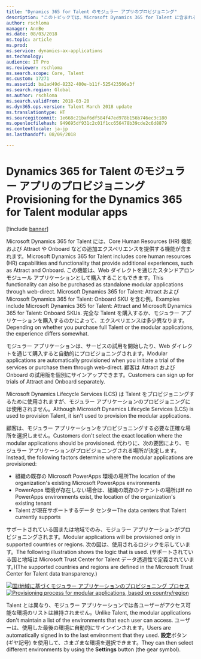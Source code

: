 ```yaml
---
title: "Dynamics 365 for Talent のモジュラー アプリのプロビジョニング"
description: "このトピックでは、Microsoft Dynamics 365 for Talent に含まれる Core Human Resources (HR) 機能を提供するために購入できるスタンドアロンのモジュラー アプリケーションをプロビジョニングする方法について説明します。 この機能は、Attract および Onboard などの追加エクスペリエンスを提供します。"
author: rschloma
manager: AnnBe
ms.date: 08/03/2018
ms.topic: article
ms.prod: 
ms.service: dynamics-ax-applications
ms.technology: 
audience: IT Pro
ms.reviewer: rschloma
ms.search.scope: Core, Talent
ms.custom: 17271
ms.assetid: ba1ad49d-8232-400e-b11f-525423506a3f
ms.search.region: Global
ms.author: rschloma
ms.search.validFrom: 2018-03-20
ms.dyn365.ops.version: Talent March 2018 update
ms.translationtype: HT
ms.sourcegitcommit: 1e668c21baf6df584f47ed978b156b746ec3c180
ms.openlocfilehash: 949695df931c2c01f1cc656478b39cde2c6d8879
ms.contentlocale: ja-jp
ms.lasthandoff: 08/09/2018

---
```

# <a name="provisioning-for-the-dynamics-365-for-talent-modular-apps"></a><span data-ttu-id="f7dcd-104">Dynamics 365 for Talent のモジュラー アプリのプロビジョニング</span><span class="sxs-lookup"><span data-stu-id="f7dcd-104">Provisioning for the Dynamics 365 for Talent modular apps</span></span>

[!include [banner](includes/banner.md)]

<span data-ttu-id="f7dcd-105">Microsoft Dynamics 365 for Talent には、Core Human Resources (HR) 機能および Attract や Onboard などの追加エクスペリエンスを提供する機能が含まれます。</span><span class="sxs-lookup"><span data-stu-id="f7dcd-105">Microsoft Dynamics 365 for Talent includes core human resources (HR) capabilities and functionality that provide additional experiences, such as Attract and Onboard.</span></span> <span data-ttu-id="f7dcd-106">この機能は、Web ダイレクトを通じたスタンドアロン モジュール アプリケーションとして購入することもできます。</span><span class="sxs-lookup"><span data-stu-id="f7dcd-106">This functionality can also be purchased as standalone modular applications through web-direct.</span></span> <span data-ttu-id="f7dcd-107">Microsoft Dynamics 365 for Talent: Attract および Microsoft Dynamics 365 for Talent: Onboard SKU を含む例。</span><span class="sxs-lookup"><span data-stu-id="f7dcd-107">Examples include Microsoft Dynamics 365 for Talent: Attract and Microsoft Dynamics 365 for Talent: Onboard SKUs.</span></span> <span data-ttu-id="f7dcd-108">完全な Talent を購入するか、モジュラー アプリケーションを購入するのかによって、エクスペリエンスは多少異なります。</span><span class="sxs-lookup"><span data-stu-id="f7dcd-108">Depending on whether you purchase full Talent or the modular applications, the experience differs somewhat.</span></span>

<span data-ttu-id="f7dcd-109">モジュラー アプリケーションは、サービスの試用を開始したり、Web ダイレクトを通じて購入すると自動的にプロビジョニングされます。</span><span class="sxs-lookup"><span data-stu-id="f7dcd-109">Modular applications are automatically provisioned when you initiate a trial of the services or purchase them through web-direct.</span></span> <span data-ttu-id="f7dcd-110">顧客は Attract および Onboard の試用版を個別にサインアップできます。</span><span class="sxs-lookup"><span data-stu-id="f7dcd-110">Customers can sign up for trials of Attract and Onboard separately.</span></span>

<span data-ttu-id="f7dcd-111">Microsoft Dynamics Lifecycle Services (LCS) は Talent をプロビジョニングするために使用されますが、モジュラー アプリケーションのプロビジョニングには使用されません。</span><span class="sxs-lookup"><span data-stu-id="f7dcd-111">Although Microsoft Dynamics Lifecycle Services (LCS) is used to provision Talent, it isn't used to provision the modular applications.</span></span>

<span data-ttu-id="f7dcd-112">顧客は、モジュラー アプリケーションをプロビジョニングする必要な正確な場所を選択しません。</span><span class="sxs-lookup"><span data-stu-id="f7dcd-112">Customers don't select the exact location where the modular applications should be provisioned.</span></span> <span data-ttu-id="f7dcd-113">代わりに、次の要因により、モジュラー アプリケーションがプロビジョニングされる場所が決定します。</span><span class="sxs-lookup"><span data-stu-id="f7dcd-113">Instead, the following factors determine where the modular applications are provisioned:</span></span>

+ <span data-ttu-id="f7dcd-114">組織の既存の Microsoft PowerApps 環境の場所</span><span class="sxs-lookup"><span data-stu-id="f7dcd-114">The location of the organization's existing Microsoft PowerApps environments</span></span>
+ <span data-ttu-id="f7dcd-115">PowerApps 環境が存在しない場合は、組織の既存のテナントの場所は</span><span class="sxs-lookup"><span data-stu-id="f7dcd-115">If no PowerApps environments exist, the location of the organization's existing tenant</span></span>
+ <span data-ttu-id="f7dcd-116">Talent が現在サポートするデータ センター</span><span class="sxs-lookup"><span data-stu-id="f7dcd-116">The data centers that Talent currently supports</span></span>

<span data-ttu-id="f7dcd-117">サポートされている国または地域でのみ、モジュラー アプリケーションがプロビジョニングされます。</span><span class="sxs-lookup"><span data-stu-id="f7dcd-117">Modular applications will be provisioned only in supported countries or regions.</span></span> <span data-ttu-id="f7dcd-118">次の図は、使用されるロジックを示しています。</span><span class="sxs-lookup"><span data-stu-id="f7dcd-118">The following illustration shows the logic that is used.</span></span> <span data-ttu-id="f7dcd-119">(サポートされている国と地域は Microsoft Trust Center for Talent データ透過性で定義されています。)</span><span class="sxs-lookup"><span data-stu-id="f7dcd-119">(The supported countries and regions are defined in the Microsoft Trust Center for Talent data transparency.)</span></span>

<span data-ttu-id="f7dcd-120">[![国/地域に基づくモジュラー アプリケーションのプロビジョニング プロセス](./media/modular-apps-diagram-mod-app-tech.png)](./media/modular-apps-diagram-mod-app-tech.png)</span><span class="sxs-lookup"><span data-stu-id="f7dcd-120">[![Provisioning process for modular applications, based on country/region](./media/modular-apps-diagram-mod-app-tech.png)](./media/modular-apps-diagram-mod-app-tech.png)</span></span>

<span data-ttu-id="f7dcd-121">Talent とは異なり、モジュラー アプリケーションでは各ユーザーがアクセス可能な環境のリストは維持されません。</span><span class="sxs-lookup"><span data-stu-id="f7dcd-121">Unlike Talent, the modular applications don't maintain a list of the environments that each user can access.</span></span> <span data-ttu-id="f7dcd-122">ユーザーは、使用した最後の環境に自動的にサインインされます。</span><span class="sxs-lookup"><span data-stu-id="f7dcd-122">Users are automatically signed in to the last environment that they used.</span></span> <span data-ttu-id="f7dcd-123">**設定**ボタン (ギヤ記号) を使用して、さまざまな環境を選択できます。</span><span class="sxs-lookup"><span data-stu-id="f7dcd-123">They can then select different environments by using the **Settings** button (the gear symbol).</span></span>

